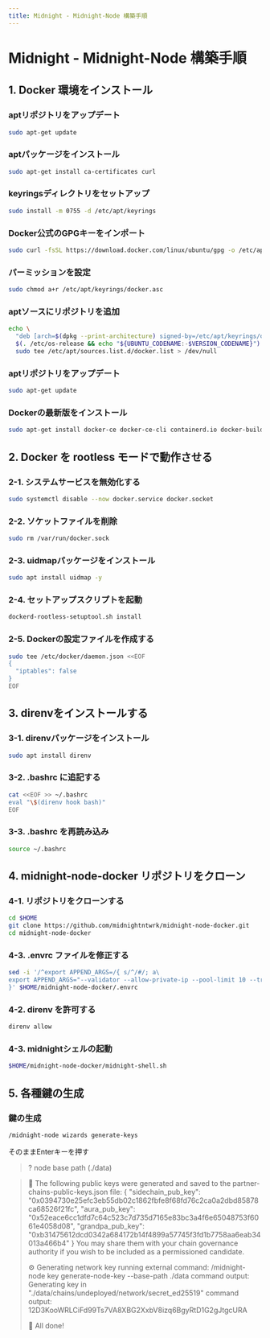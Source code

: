 ```yaml
---
title: Midnight - Midnight-Node 構築手順
---
```


# Midnight - Midnight-Node 構築手順

## 1. Docker 環境をインストール

### aptリポジトリをアップデート
```bash
sudo apt-get update
```

### aptパッケージをインストール
```bash
sudo apt-get install ca-certificates curl
```

### keyringsディレクトリをセットアップ
```bash
sudo install -m 0755 -d /etc/apt/keyrings
```

### Docker公式のGPGキーをインポート
```bash
sudo curl -fsSL https://download.docker.com/linux/ubuntu/gpg -o /etc/apt/keyrings/docker.asc
```

### パーミッションを設定
```bash
sudo chmod a+r /etc/apt/keyrings/docker.asc
```

### aptソースにリポジトリを追加
```bash
echo \
  "deb [arch=$(dpkg --print-architecture) signed-by=/etc/apt/keyrings/docker.asc] https://download.docker.com/linux/ubuntu \
  $(. /etc/os-release && echo "${UBUNTU_CODENAME:-$VERSION_CODENAME}") stable" | \
  sudo tee /etc/apt/sources.list.d/docker.list > /dev/null
```

### aptリポジトリをアップデート
```bash
sudo apt-get update
```

### Dockerの最新版をインストール
```bash
sudo apt-get install docker-ce docker-ce-cli containerd.io docker-buildx-plugin docker-compose-plugin
```


## 2. Docker を rootless モードで動作させる

### 2-1. システムサービスを無効化する
```bash
sudo systemctl disable --now docker.service docker.socket
```

### 2-2. ソケットファイルを削除
```bash
sudo rm /var/run/docker.sock
```

### 2-3. uidmapパッケージをインストール
```bash
sudo apt install uidmap -y
```

### 2-4. セットアップスクリプトを起動
```bash
dockerd-rootless-setuptool.sh install
```

### 2-5. Dockerの設定ファイルを作成する
```bash
sudo tee /etc/docker/daemon.json <<EOF
{
  "iptables": false
}
EOF
```


## 3. direnvをインストールする

### 3-1. direnvパッケージをインストール
```bash
sudo apt install direnv
```

### 3-2. .bashrc に追記する
```bash
cat <<EOF >> ~/.bashrc
eval "\$(direnv hook bash)"
EOF
```

### 3-3. .bashrc を再読み込み
```bash
source ~/.bashrc
```

## 4. midnight-node-docker リポジトリをクローン

### 4-1. リポジトリをクローンする
```bash
cd $HOME
git clone https://github.com/midnightntwrk/midnight-node-docker.git
cd midnight-node-docker
```

### 4-3. .envrc ファイルを修正する
```bash
sed -i '/^export APPEND_ARGS=/{ s/^/#/; a\
export APPEND_ARGS="--validator --allow-private-ip --pool-limit 10 --trie-cache-size 0 --prometheus-external --unsafe-rpc-external --rpc-methods=Unsafe --rpc-cors all --rpc-port 9944 --keystore-path=/data/chains/partner_chains_template/keystore/"\
}' $HOME/midnight-node-docker/.envrc
```


### 4-2. direnv を許可する
```bash
direnv allow
```


### 4-3. midnightシェルの起動
```bash
$HOME/midnight-node-docker/midnight-shell.sh
```


## 5. 各種鍵の生成

### 鍵の生成
```bash
/midnight-node wizards generate-keys
```

そのままEnterキーを押す
> ? node base path (./data)


> 🔑 The following public keys were generated and saved to the partner-chains-public-keys.json file:
> {
>  "sidechain_pub_key": "0x0394730e25efc3eb55db02c1862fbfe8f68fd76c2ca0a2dbd85878ca68526f21fc",
>  "aura_pub_key": "0x52eace6cc1dfd7c64c523c7d735d7165e83bc3a4f6e65048753f6061e4058d08",
>  "grandpa_pub_key": "0xb31475612dcd0342a684172b14f4899a57745f3fd1b7758aa6eab34013a466b4"
> }
> You may share them with your chain governance authority
> if you wish to be included as a permissioned candidate.
> 
> ⚙️ Generating network key
> running external command: /midnight-node key generate-node-key --base-path ./data
> command output: Generating key in "./data/chains/undeployed/network/secret_ed25519"
> command output: 12D3KooWRLCiFd99Ts7VA8XBG2XxbV8izq6BgyRtD1G2gJtgcURA
> 
> 🚀 All done!



